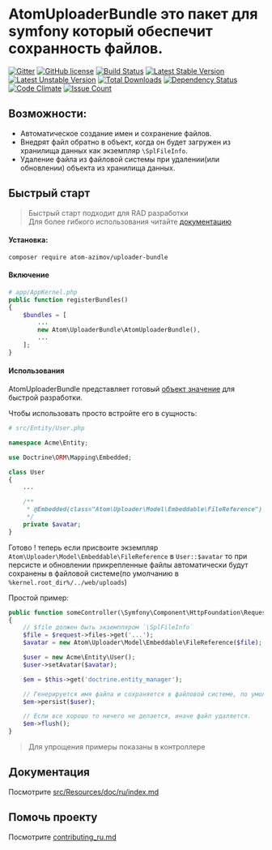 AtomUploaderBundle это пакет для symfony который обеспечит сохранность файлов.
==============================================================================

[![Gitter](https://badges.gitter.im/atom-azimov/uploader-bundle.svg)](https://gitter.im/atom-azimov/uploader-bundle?utm_source=badge&utm_medium=badge&utm_campaign=pr-badge&utm_content=badge)
[![GitHub license](https://img.shields.io/badge/license-MIT-blue.svg)](LICENSE)
[![Build Status](https://travis-ci.org/atom-azimov/uploader-bundle.svg?branch=master)](https://travis-ci.org/atom-azimov/uploader-bundle)
[![Latest Stable Version](https://poser.pugx.org/atom-azimov/uploader-bundle/v/stable)](https://packagist.org/packages/atom-azimov/uploader-bundle)
[![Latest Unstable Version](https://poser.pugx.org/atom-azimov/uploader-bundle/v/unstable)](https://packagist.org/packages/atom-azimov/uploader-bundle)
[![Total Downloads](https://poser.pugx.org/atom-azimov/uploader-bundle/downloads)](https://packagist.org/packages/atom-azimov/uploader-bundle)
[![Dependency Status](https://www.versioneye.com/user/projects/56e910044e714c004f4d09be/badge.svg?style=flat)](https://www.versioneye.com/user/projects/56e910044e714c004f4d09be)
[![Code Climate](https://codeclimate.com/github/atom-azimov/uploader-bundle/badges/gpa.svg)](https://codeclimate.com/github/atom-azimov/uploader-bundle)
[![Issue Count](https://codeclimate.com/github/atom-azimov/uploader-bundle/badges/issue_count.svg)](https://codeclimate.com/github/atom-azimov/uploader-bundle)

Возможности:
------------

- Автоматическое создание имен и сохранение файлов.
- Внедрят файл обратно в объект, когда он будет загружен из хранилища данных как экземпляр `\SplFileInfo`.
- Удаление файла из файловой системы при удалении(или обновлении) объекта из хранилища данных.


Быстрый старт
-------------

> Быстрый старт подходит для RAD разработки<br />
> Для более гибкого использования читайте [документацию](src/Resources/doc/ru/index.md)

#### Установка:
```
composer require atom-azimov/uploader-bundle
```

#### Включение
```php
# app/AppKernel.php
public function registerBundles()
{
    $bundles = [
        ...
        new Atom\UploaderBundle\AtomUploaderBundle(),
        ...
    ];
}
```

#### Использования

AtomUploaderBundle представляет готовый [объект значение](http://doctrine-orm.readthedocs.org/projects/doctrine-orm/en/latest/tutorials/embeddables.html)
 для быстрой разработки.

Чтобы использовать просто встройте его в сущность:
```php
# src/Entity/User.php

namespace Acme\Entity;

use Doctrine\ORM\Mapping\Embedded;

class User
{
    ...

    /**
     * @Embedded(class="Atom\Uploader\Model\Embeddable\FileReference")
     */
    private $avatar;
}
```

Готово ! теперь если присвоите экземпляр `Atom\Uploader\Model\Embeddable\FileReference` в `User::$avatar`
то при персисте и обновлении
прикрепленные файлы автоматически будут сохранены в файловой системе(по умолчанию в `%kernel.root_dir%/../web/uploads`)

Простой пример:
```php
public function someController(\Symfony\Component\HttpFoundation\Request $request)
{
    // $file должен быть экземпляром `\SplFileInfo`
    $file = $request->files->get('...');
    $avatar = new Atom\Uploader\Model\Embeddable\FileReference($file);

    $user = new Acme\Entity\User();
    $user->setAvatar($avatar);

    $em = $this->get('doctrine.entity_manager');

    // Генерируется имя файла и сохраняется в файловой системе, по умолчанию в '%kernel.root_dir%/../web/uploads'.
    $em->persist($user);

    // Если все хорошо то ничего не делается, иначе файл удаляется.
    $em->flush();
}
```

> Для упрощения примеры показаны в контроллере

Документация
------------

Посмотрите [src/Resources/doc/ru/index.md](src/Resources/doc/ru/index.md)

Помочь проекту
--------------

Посмотрите [contributing_ru.md](contributing_ru.md)